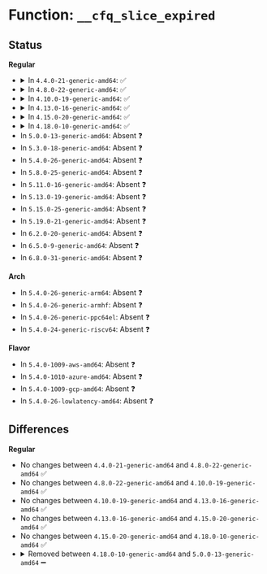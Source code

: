 # Function: <code>__cfq_slice_expired</code>

## Status
<b>Regular</b>
<ul>
<li>
<details>
<summary>In <code>4.4.0-21-generic-amd64</code>: ✅</summary>

```c
void __cfq_slice_expired(struct cfq_data * cfqd, struct cfq_queue * cfqq, bool timed_out)
```

```json
{
  "name": "__cfq_slice_expired",
  "collision_type": "Unique Static",
  "inline_type": "No",
  "funcs": [
    {
      "addr": 18446744071582915680,
      "name": "__cfq_slice_expired",
      "external": false,
      "loc": "block/cfq-iosched.c:2640",
      "file": "block/cfq-iosched.c",
      "inline": "seen, unknown",
      "caller_inline": [],
      "caller_func": [
        "block/cfq-iosched.c:cfq_preempt_queue",
        "block/cfq-iosched.c:cfq_exit_queue",
        "block/cfq-iosched.c:cfq_idle_slice_timer",
        "block/cfq-iosched.c:cfq_put_queue",
        "block/cfq-iosched.c:cfq_exit_cfqq",
        "block/cfq-iosched.c:cfq_dispatch_requests",
        "block/cfq-iosched.c:cfq_dispatch_requests",
        "block/cfq-iosched.c:cfq_dispatch_requests",
        "block/cfq-iosched.c:cfq_dispatch_requests",
        "block/cfq-iosched.c:cfq_dispatch_requests",
        "block/cfq-iosched.c:cfq_completed_request"
      ]
    }
  ],
  "symbols": [
    {
      "addr": 18446744071582915680,
      "name": "__cfq_slice_expired",
      "section": ".text",
      "bind": "STB_LOCAL",
      "size": 1405
    }
  ]
}
```
</details>
</li>
<li>
<details>
<summary>In <code>4.8.0-22-generic-amd64</code>: ✅</summary>

```c
void __cfq_slice_expired(struct cfq_data * cfqd, struct cfq_queue * cfqq, bool timed_out)
```

```json
{
  "name": "__cfq_slice_expired",
  "collision_type": "Unique Static",
  "inline_type": "No",
  "funcs": [
    {
      "addr": 18446744071583202960,
      "name": "__cfq_slice_expired",
      "external": false,
      "loc": "block/cfq-iosched.c:2671",
      "file": "block/cfq-iosched.c",
      "inline": "seen, unknown",
      "caller_inline": [],
      "caller_func": [
        "block/cfq-iosched.c:cfq_exit_queue",
        "block/cfq-iosched.c:cfq_idle_slice_timer",
        "block/cfq-iosched.c:cfq_completed_request",
        "block/cfq-iosched.c:cfq_preempt_queue",
        "block/cfq-iosched.c:cfq_exit_cfqq",
        "block/cfq-iosched.c:cfq_put_queue",
        "block/cfq-iosched.c:cfq_dispatch_requests",
        "block/cfq-iosched.c:cfq_dispatch_requests",
        "block/cfq-iosched.c:cfq_dispatch_requests",
        "block/cfq-iosched.c:cfq_dispatch_requests",
        "block/cfq-iosched.c:cfq_dispatch_requests"
      ]
    }
  ],
  "symbols": [
    {
      "addr": 18446744071583202960,
      "name": "__cfq_slice_expired",
      "section": ".text",
      "bind": "STB_LOCAL",
      "size": 1408
    }
  ]
}
```
</details>
</li>
<li>
<details>
<summary>In <code>4.10.0-19-generic-amd64</code>: ✅</summary>

```c
void __cfq_slice_expired(struct cfq_data * cfqd, struct cfq_queue * cfqq, bool timed_out)
```

```json
{
  "name": "__cfq_slice_expired",
  "collision_type": "Unique Static",
  "inline_type": "No",
  "funcs": [
    {
      "addr": 18446744071583303232,
      "name": "__cfq_slice_expired",
      "external": false,
      "loc": "block/cfq-iosched.c:2663",
      "file": "block/cfq-iosched.c",
      "inline": "seen, unknown",
      "caller_inline": [],
      "caller_func": [
        "block/cfq-iosched.c:cfq_exit_queue",
        "block/cfq-iosched.c:cfq_idle_slice_timer",
        "block/cfq-iosched.c:cfq_completed_request",
        "block/cfq-iosched.c:cfq_preempt_queue",
        "block/cfq-iosched.c:cfq_exit_cfqq",
        "block/cfq-iosched.c:cfq_put_queue",
        "block/cfq-iosched.c:cfq_dispatch_requests",
        "block/cfq-iosched.c:cfq_dispatch_requests",
        "block/cfq-iosched.c:cfq_dispatch_requests",
        "block/cfq-iosched.c:cfq_dispatch_requests",
        "block/cfq-iosched.c:cfq_dispatch_requests"
      ]
    }
  ],
  "symbols": [
    {
      "addr": 18446744071583303232,
      "name": "__cfq_slice_expired",
      "section": ".text",
      "bind": "STB_LOCAL",
      "size": 1014
    }
  ]
}
```
</details>
</li>
<li>
<details>
<summary>In <code>4.13.0-16-generic-amd64</code>: ✅</summary>

```c
void __cfq_slice_expired(struct cfq_data * cfqd, struct cfq_queue * cfqq, bool timed_out)
```

```json
{
  "name": "__cfq_slice_expired",
  "collision_type": "Unique Static",
  "inline_type": "No",
  "funcs": [
    {
      "addr": 18446744071583365552,
      "name": "__cfq_slice_expired",
      "external": false,
      "loc": "block/cfq-iosched.c:2668",
      "file": "block/cfq-iosched.c",
      "inline": "seen, unknown",
      "caller_inline": [],
      "caller_func": [
        "block/cfq-iosched.c:cfq_exit_queue",
        "block/cfq-iosched.c:cfq_idle_slice_timer",
        "block/cfq-iosched.c:cfq_completed_request",
        "block/cfq-iosched.c:cfq_preempt_queue",
        "block/cfq-iosched.c:cfq_exit_cfqq",
        "block/cfq-iosched.c:cfq_put_queue",
        "block/cfq-iosched.c:cfq_dispatch_requests",
        "block/cfq-iosched.c:cfq_dispatch_requests",
        "block/cfq-iosched.c:cfq_dispatch_requests",
        "block/cfq-iosched.c:cfq_dispatch_requests",
        "block/cfq-iosched.c:cfq_dispatch_requests"
      ]
    }
  ],
  "symbols": [
    {
      "addr": 18446744071583365552,
      "name": "__cfq_slice_expired",
      "section": ".text",
      "bind": "STB_LOCAL",
      "size": 939
    }
  ]
}
```
</details>
</li>
<li>
<details>
<summary>In <code>4.15.0-20-generic-amd64</code>: ✅</summary>

```c
void __cfq_slice_expired(struct cfq_data * cfqd, struct cfq_queue * cfqq, bool timed_out)
```

```json
{
  "name": "__cfq_slice_expired",
  "collision_type": "Unique Static",
  "inline_type": "No",
  "funcs": [
    {
      "addr": 18446744071583552672,
      "name": "__cfq_slice_expired",
      "external": false,
      "loc": "block/cfq-iosched.c:2644",
      "file": "block/cfq-iosched.c",
      "inline": "seen, unknown",
      "caller_inline": [],
      "caller_func": [
        "block/cfq-iosched.c:cfq_exit_queue",
        "block/cfq-iosched.c:cfq_idle_slice_timer",
        "block/cfq-iosched.c:cfq_completed_request",
        "block/cfq-iosched.c:cfq_insert_request",
        "block/cfq-iosched.c:cfq_exit_cfqq",
        "block/cfq-iosched.c:cfq_put_queue",
        "block/cfq-iosched.c:cfq_dispatch_requests",
        "block/cfq-iosched.c:cfq_dispatch_requests",
        "block/cfq-iosched.c:cfq_dispatch_requests",
        "block/cfq-iosched.c:cfq_dispatch_requests",
        "block/cfq-iosched.c:cfq_dispatch_requests"
      ]
    }
  ],
  "symbols": [
    {
      "addr": 18446744071583552672,
      "name": "__cfq_slice_expired",
      "section": ".text",
      "bind": "STB_LOCAL",
      "size": 1465
    }
  ]
}
```
</details>
</li>
<li>
<details>
<summary>In <code>4.18.0-10-generic-amd64</code>: ✅</summary>

```c
void __cfq_slice_expired(struct cfq_data * cfqd, struct cfq_queue * cfqq, bool timed_out)
```

```json
{
  "name": "__cfq_slice_expired",
  "collision_type": "Unique Static",
  "inline_type": "No",
  "funcs": [
    {
      "addr": 18446744071583767424,
      "name": "__cfq_slice_expired",
      "external": false,
      "loc": "block/cfq-iosched.c:2647",
      "file": "block/cfq-iosched.c",
      "inline": "seen, unknown",
      "caller_inline": [],
      "caller_func": [
        "block/cfq-iosched.c:cfq_exit_queue",
        "block/cfq-iosched.c:cfq_idle_slice_timer",
        "block/cfq-iosched.c:cfq_completed_request",
        "block/cfq-iosched.c:cfq_insert_request",
        "block/cfq-iosched.c:cfq_exit_cfqq",
        "block/cfq-iosched.c:cfq_put_queue",
        "block/cfq-iosched.c:cfq_dispatch_requests",
        "block/cfq-iosched.c:cfq_dispatch_requests",
        "block/cfq-iosched.c:cfq_dispatch_requests",
        "block/cfq-iosched.c:cfq_dispatch_requests",
        "block/cfq-iosched.c:cfq_dispatch_requests"
      ]
    }
  ],
  "symbols": [
    {
      "addr": 18446744071583767424,
      "name": "__cfq_slice_expired",
      "section": ".text",
      "bind": "STB_LOCAL",
      "size": 1487
    }
  ]
}
```
</details>
</li>
<li>
In <code>5.0.0-13-generic-amd64</code>: Absent ❓
</li>
<li>
In <code>5.3.0-18-generic-amd64</code>: Absent ❓
</li>
<li>
In <code>5.4.0-26-generic-amd64</code>: Absent ❓
</li>
<li>
In <code>5.8.0-25-generic-amd64</code>: Absent ❓
</li>
<li>
In <code>5.11.0-16-generic-amd64</code>: Absent ❓
</li>
<li>
In <code>5.13.0-19-generic-amd64</code>: Absent ❓
</li>
<li>
In <code>5.15.0-25-generic-amd64</code>: Absent ❓
</li>
<li>
In <code>5.19.0-21-generic-amd64</code>: Absent ❓
</li>
<li>
In <code>6.2.0-20-generic-amd64</code>: Absent ❓
</li>
<li>
In <code>6.5.0-9-generic-amd64</code>: Absent ❓
</li>
<li>
In <code>6.8.0-31-generic-amd64</code>: Absent ❓
</li>
</ul>
<b>Arch</b>
<ul>
<li>
In <code>5.4.0-26-generic-arm64</code>: Absent ❓
</li>
<li>
In <code>5.4.0-26-generic-armhf</code>: Absent ❓
</li>
<li>
In <code>5.4.0-26-generic-ppc64el</code>: Absent ❓
</li>
<li>
In <code>5.4.0-24-generic-riscv64</code>: Absent ❓
</li>
</ul>
<b>Flavor</b>
<ul>
<li>
In <code>5.4.0-1009-aws-amd64</code>: Absent ❓
</li>
<li>
In <code>5.4.0-1010-azure-amd64</code>: Absent ❓
</li>
<li>
In <code>5.4.0-1009-gcp-amd64</code>: Absent ❓
</li>
<li>
In <code>5.4.0-26-lowlatency-amd64</code>: Absent ❓
</li>
</ul>

## Differences
<b>Regular</b>
<ul>
<li>
No changes between <code>4.4.0-21-generic-amd64</code> and <code>4.8.0-22-generic-amd64</code> ✅
</li>
<li>
No changes between <code>4.8.0-22-generic-amd64</code> and <code>4.10.0-19-generic-amd64</code> ✅
</li>
<li>
No changes between <code>4.10.0-19-generic-amd64</code> and <code>4.13.0-16-generic-amd64</code> ✅
</li>
<li>
No changes between <code>4.13.0-16-generic-amd64</code> and <code>4.15.0-20-generic-amd64</code> ✅
</li>
<li>
No changes between <code>4.15.0-20-generic-amd64</code> and <code>4.18.0-10-generic-amd64</code> ✅
</li>
<li>
<details>
<summary>Removed between <code>4.18.0-10-generic-amd64</code> and <code>5.0.0-13-generic-amd64</code> ➖</summary>

```c
void __cfq_slice_expired(struct cfq_data * cfqd, struct cfq_queue * cfqq, bool timed_out)
```
</details>
</li>
</ul>
